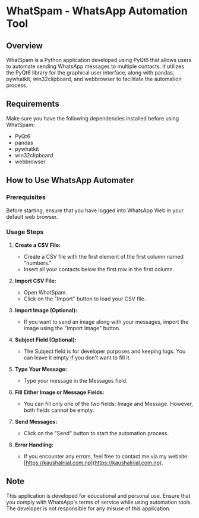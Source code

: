 # WhatSpam - WhatsApp Automation Tool

## Overview
WhatSpam is a Python application developed using PyQt6 that allows users to automate sending WhatsApp messages to multiple contacts. It utilizes the PyQt6 library for the graphical user interface, along with pandas, pywhatkit, win32clipboard, and webbrowser to facilitate the automation process.

## Requirements
Make sure you have the following dependencies installed before using WhatSpam:
- PyQt6
- pandas
- pywhatkit
- win32clipboard
- webbrowser

## How to Use WhatsApp Automater

### Prerequisites
Before starting, ensure that you have logged into WhatsApp Web in your default web browser.

### Usage Steps

1. **Create a CSV File:**
   - Create a CSV file with the first element of the first column named "numbers."
   - Insert all your contacts below the first row in the first column.

2. **Import CSV File:**
   - Open WhatSpam.
   - Click on the "Import" button to load your CSV file.

3. **Import Image (Optional):**
   - If you want to send an image along with your messages, import the image using the "Import Image" button.

4. **Subject Field (Optional):**
   - The Subject field is for developer purposes and keeping logs. You can leave it empty if you don't want to fill it.

5. **Type Your Message:**
   - Type your message in the Messages field.

6. **Fill Either Image or Message Fields:**
   - You can fill only one of the two fields: Image and Message. However, both fields cannot be empty.

7. **Send Messages:**
   - Click on the "Send" button to start the automation process.

8. **Error Handling:**
   - If you encounter any errors, feel free to contact me via my website: [https://kaushalrijal.com.np](https://kaushalrijal.com.np).

## Note
This application is developed for educational and personal use. Ensure that you comply with WhatsApp's terms of service while using automation tools. The developer is not responsible for any misuse of this application.
